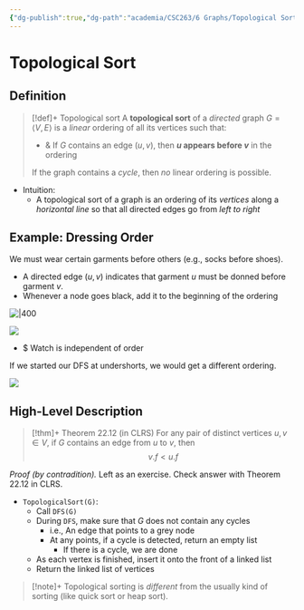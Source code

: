 ```yaml
---
{"dg-publish":true,"dg-path":"academia/CSC263/6 Graphs/Topological Sort.md","permalink":"/academia/csc-263/6-graphs/topological-sort/","tags":["cs","lecture","note","university"],"created":"2025-03-06T17:41:09.613-05:00","updated":"2025-03-08T15:48:03.982-05:00"}
---
```



# Topological Sort

## Definition

> [!def]+ Topological sort
> A **topological sort** of a *directed* graph $G = \langle V, E \rangle$ is a *linear* ordering of all its vertices such that:
> - & If $G$ contains an edge $(u, v)$, then **$u$ appears before $v$** in the ordering
>
> If the graph contains a *cycle*, then *no* linear ordering is possible.

- Intuition:
    - A topological sort of a graph is an ordering of its *vertices* along a *horizontal line* so that all directed edges go from *left to right*

## Example: Dressing Order

We must wear certain garments before others (e.g., socks before shoes).

- A directed edge $(u, v)$ indicates that garment $u$ must be donned before garment $v$.
- Whenever a node goes black, add it to the beginning of the ordering

![|400](https://i.imgur.com/LLqA0v5.png)

![](https://i.imgur.com/2s9xZOQ.png)

- $ Watch is independent of order

If we started our DFS at undershorts, we would get a different ordering.

![](https://i.imgur.com/DHCKW3C.png)

## High-Level Description

> [!thm]+ Theorem 22.12 (in CLRS)
> For any pair of distinct vertices $u, v \in V$, if $G$ contains an edge from $u$ to $v$, then
> $$v.f < u.f$$

*Proof (by contradition).*
Left as an exercise.
Check answer with Theorem 22.12 in CLRS.

- `TopologicalSort(G)`:
    - Call `DFS(G)`
    - During `DFS`, make sure that $G$ does not contain any cycles
        - i.e., An edge that points to a grey node
        - At any points, if a cycle is detected, return an empty list
            - If there is a cycle, we are done
    - As each vertex is finished, insert it onto the front of a linked list
    - Return the linked list of vertices

> [!note]+ Topological sorting is *different* from the usually kind of sorting (like quick sort or heap sort).
